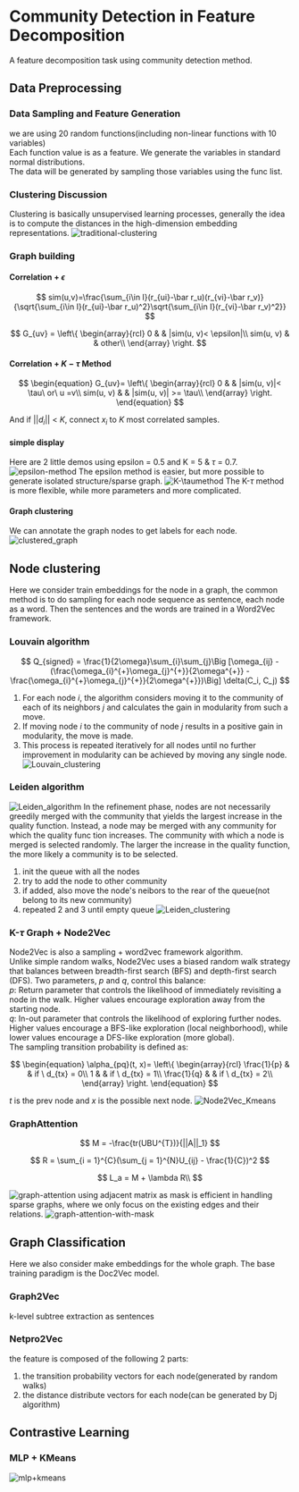 # Community Detection in Feature Decomposition

A feature decomposition task using community detection method.

## Data Preprocessing

### Data Sampling and Feature Generation

we are using 20 random functions(including non-linear functions with 10 variables)  
Each function value is as a feature.
We generate the variables in standard normal distributions.  
The data will be generated by sampling those variables using the func list.

### Clustering Discussion

Clustering is basically unsupervised learning processes, generally the idea is to compute the distances in the high-dimension embedding representations.
![traditional-clustering](./figures/Cluster_result.png)

### Graph building

#### Correlation + $\epsilon$

$$
sim(u,v)=\frac{\sum_{i\in I}(r_{ui}-\bar r_u)(r_{vi}-\bar r_v)}{\sqrt{\sum_{i\in I}(r_{ui}-\bar r_u)^2}\sqrt{\sum_{i\in I}(r_{vi}-\bar r_v)^2}}
$$

$$
G_{uv} = \left\{
\begin{array}{rcl}
0 & & |sim(u, v)< \epsilon|\\
sim(u, v) & & other\\
\end{array} \right.
$$

#### Correlation + $K-\tau$ Method

$$
\begin{equation}
G_{uv}= \left\{
\begin{array}{rcl}
0 & & |sim(u, v)|< \tau\ or\ u =v\\
sim(u, v) & & |sim(u, v)| >= \tau\\
\end{array} \right.
\end{equation}
$$

And if $||d_i||$ < $K$, connect $x_i$ to $K$ most correlated samples.

#### simple display

Here are 2 little demos using epsilon = 0.5 and K = 5 & $\tau$ = 0.7.
![epsilon-method](./figures/epsilon-demo.png)
The epsilon method is easier, but more possible to generate isolated structure/sparse graph.
![K-$\tau$method](./figures/k-tau-demo.png)
The K-$\tau$ method is more flexible, while more parameters and more complicated.

#### Graph clustering

We can annotate the graph nodes to get labels for each node.
![clustered_graph](./figures/clustered_graph.png)

## Node clustering

Here we consider train embeddings for the node in a graph, the common method is to do sampling for each node sequence as sentence, each node as a word. Then the sentences and the words are trained in a Word2Vec framework.

### Louvain algorithm

$$
Q_{signed} = \frac{1}{2\omega}\sum_{i}\sum_{j}\Big [\omega_{ij} - (\frac{\omega_{i}^{+}\omega_{j}^{+}}{2\omega^{+}} -\frac{\omega_{i}^{+}\omega_{j}^{+}}{2\omega^{+}})\Big] \delta(C_i, C_j)
$$

1. For each node $i$, the algorithm considers moving it to the community of each of its neighbors $j$ and calculates the gain in modularity from such a move.
2. If moving node $i$ to the community of node $j$ results in a positive gain in modularity, the move is made.
3. This process is repeated iteratively for all nodes until no further improvement in modularity can be achieved by moving any single node.
   ![Louvain_clustering](./figures/Louvain_clustering.png)

### Leiden algorithm

![Leiden_algorithm](./figures/Leiden_Algorithm.png)
In the refinement phase, nodes are not necessarily greedily merged with the community that yields the largest
increase in the quality function. Instead, a node may be merged with any community for which the quality func
tion increases. The community with which a node is merged is selected randomly. The larger the increase in the
quality function, the more likely a community is to be selected.

1. init the queue with all the nodes
2. try to add the node to other community
3. if added, also move the node's neibors to the rear of the queue(not belong to its new community)
4. repeated 2 and 3 until empty queue
   ![Leiden_clustering](./figures/Leiden_clustering.png)

### K-$\tau$ Graph + Node2Vec

Node2Vec is also a sampling + word2vec framework algorithm.  
Unlike simple random walks, Node2Vec uses a biased random walk strategy that balances between breadth-first search (BFS) and depth-first search (DFS).
Two parameters, $p$ and $q$, control this balance:  
$p$: Return parameter that controls the likelihood of immediately revisiting a node in the walk. Higher values encourage exploration away from the starting node.  
$q$: In-out parameter that controls the likelihood of exploring further nodes. Higher values encourage a BFS-like exploration (local neighborhood), while lower values encourage a DFS-like exploration (more global).  
The sampling transition probability is defined as:

$$
\begin{equation}
\alpha_{pq}(t, x)= \left\{
\begin{array}{rcl}
\frac{1}{p} & & if \ d_{tx} = 0\\
1 & & if \ d_{tx} = 1\\
\frac{1}{q} & & if \ d_{tx} = 2\\
\end{array} \right.
\end{equation}
$$

$t$ is the prev node and $x$ is the possible next node.
![Node2Vec_Kmeans](./figures/NodesVec_Kmeans.png)

### GraphAttention

$$
M = -\frac{tr(UBU^{T})}{||A||_1}
$$

$$
R = \sum_{i = 1}^{C}(\sum_{j = 1}^{N}U_{ij} - \frac{1}{C})^2
$$

$$
L_a = M + \lambda R\\
$$

![graph-attention](./figures/Unsuper-GAT.png)
using adjacent matrix as mask is efficient in handling sparse graphs, where we only focus on the existing edges and their relations.
![graph-attention-with-mask](./figures/GAT-with-mask.png)

## Graph Classification

Here we also consider make embeddings for the whole graph. The base training paradigm is the Doc2Vec model.

### Graph2Vec

k-level subtree extraction as sentences

### Netpro2Vec

the feature is composed of the following 2 parts:

1. the transition probability vectors for each node(generated by random walks)
2. the distance distribute vectors for each node(can be generated by Dj algorithm)

## Contrastive Learning

### MLP + KMeans

![mlp+kmeans](./figures/MLP%20+%20KMeans.png)
